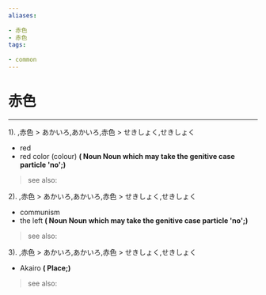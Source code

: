 ```yaml
---
aliases:
    
- 赤色
- 赤色
tags:
    
- common
---
```


# 赤色
---
1).
,赤色 > あかいろ,あかいろ,赤色 > せきしょく,せきしょく

- red
- red color (colour)
**( Noun Noun which may take the genitive case particle 'no';)**
> see also: 
            
2).
,赤色 > あかいろ,あかいろ,赤色 > せきしょく,せきしょく

- communism
- the left
**( Noun Noun which may take the genitive case particle 'no';)**
> see also: 
            
3).
,赤色 > あかいろ,あかいろ,赤色 > せきしょく,せきしょく

- Akairo
**( Place;)**
> see also: 
            